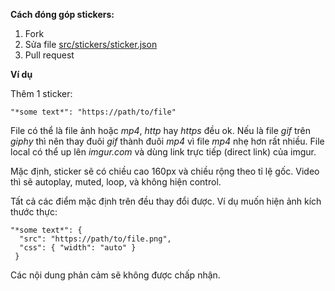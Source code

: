 **Cách đóng góp stickers:**
1. Fork
2. Sửa file [src/stickers/sticker.json](https://github.com/mangcut/linkhay/blob/master/src/stickers/sticker.json)
3. Pull request

**Ví dụ**

Thêm 1 sticker:
```
"*some text*": "https://path/to/file"
```

File có thể là file ảnh hoặc *mp4*, *http* hay *https* đều ok.
Nếu là file *gif* trên *giphy* thì nên thay đuôi *gif* thành đuôi *mp4* vì file *mp4* nhẹ hơn rất nhiều.
File local có thể up lên *imgur.com* và dùng link trực tiếp (direct link) của imgur.

Mặc định, sticker sẽ có chiều cao 160px và chiều rộng theo tỉ lệ gốc.
Video thì sẽ autoplay, muted, loop, và không hiện control.

Tất cả các điểm mặc định trên đều thay đổi được. Ví dụ muốn hiện ảnh kích thước thực:
```
"*some text*": {
  "src": "https://path/to/file.png",
  "css": { "width": "auto" }
 }
 ```
 
 Các nội dung phản cảm sẽ không được chấp nhận.
